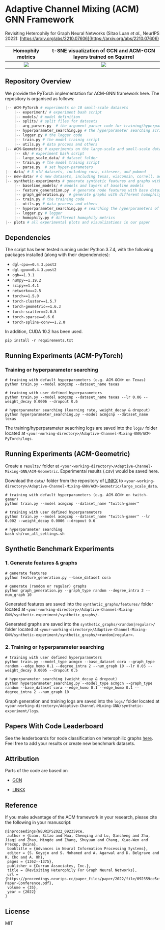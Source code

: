 # Adaptive Channel Mixing (ACM) GNN Framework

Revisiting Heterophily for Graph Neural Networks (Sitao Luan *et al.*, NeurIPS 2022): [https://arxiv.org/abs/2210.07606](https://arxiv.org/abs/2210.07606)

Homophily metrics             |  t-SNE visualization of GCN and ACM-GCN layers trained on Squirrel
:-------------------------:|:-------------------------:
![](https://github.com/SitaoLuan/Adaptive-Channel-Mixing-GNN/blob/main/plots/fig_bipartite.jpg)  |  ![](https://github.com/SitaoLuan/Adaptive-Channel-Mixing-GNN/blob/main/plots/ACM_output_layer.jpg)

## Repository Overview
We provide the PyTorch implementation for ACM-GNN framework here. The repository is organised as follows:

```python
|-- ACM-PyTorch # experiments on 10 small-scale datasets
    |-- experiment/ # experiment bash script 
    |-- models/ # model definition
    |-- splits/ # split files for datasets
    |-- arg_parser.py  # the argument parser code for training/hyperparameter searching script
    |-- hyperparameter_searching.py # the hyperparameter searching script
    |-- logger.py # the logger code
    |-- train.py # the model trainig script
    |-- utils.py # data process and others
|-- ACM-Geometric # experiments on the large-scale and small-scale datasets based on the data provided by LINKX
    |-- sh/ # experiment bash script
    |-- large_scale_data/ # dataset folder
    |-- train.py # the model trainig script
    |-- parse.py  # set hyper-parameters
|-- data/ # 3 old datasets, including cora, citeseer, and pubmed
|-- new-data/ # 6 new datasets, including texas, wisconsin, cornell, actor, squirrel, and chameleon
|-- synthetic-experiments # generate synthetic features and graphs with different homophily levels and train baseline models
    |-- baseline_models/ # models and layers of baseline models
    |-- feature_generation.py  # generate node features with base datasets
    |-- graph_generation.py  # generate graphs with different homophily levels
    |-- train.py # the training code
    |-- utils.py # data process and others
    |-- hyperparameter_searching.py # searching the hyperparameters of the baseline model
    |-- logger.py # logger
    |-- homophily.py # different homophily metrics
|-- plots # all experimental plots and visualizations in our paper
```

## Dependencies

The script has been tested running under Python 3.7.4, with the following packages installed (along with their dependencies):

- `dgl-cpu==0.4.3.post2`
- `dgl-gpu==0.4.3.post2`
- `ogb==1.3.1`
- `numpy==1.19.2`
- `scipy==1.4.1`
- `networkx==2.5`
- `torch==1.5.0`
- `torch-cluster==1.5.7`
- `torch-geometric==1.6.3`
- `torch-scatter==2.0.5`
- `torch-sparse==0.6.6`
- `torch-spline-conv==1.2.0`

In addition, CUDA 10.2 has been used.

```
pip install -r requirements.txt
```

## Running Experiments (ACM-PyTorch)

### Training or hyperparameter searching

```
# training with default hyperparameters (e.g. ACM-GCN+ on Texas)
python train.py --model acmgcnp --dataset_name texas

# training with user defined hyperparameters
python train.py --model acmgcnp --dataset_name texas --lr 0.06 --weight_decay 0.0006 --dropout 0.6

# hyperparameter searching (learning rate, weight_decay & dropout)
python hyperparameter_searching.py --model acmgcnp --dataset_name texas
```
The training/hyperparameter seacrhing logs are saved into the `logs/` folder located at `<your-working-directory>/Adaptive-Channel-Mixing-GNN/ACM-PyTorch/logs`.

## Running Experiments (ACM-Geometric)

Create a `results/` folder at `<your-working-directory>/Adaptive-Channel-Mixing-GNN/ACM-Geometric`. Experimental results (.csv) would be saved here.

Download the `data/` folder from the repository of [LINKX](https://github.com/CUAI/Non-Homophily-Large-Scale) to `<your-working-directory>/Adaptive-Channel-Mixing-GNN/ACM-Geometric/large_scale_data`.

```
# training with default hyperparameters (e.g. ACM-GCN+ on twitch-gamer)
python train.py --model acmgcnp --dataset_name "twitch-gamer"

# training with user defined hyperparameters
python train.py --model acmgcnp --dataset_name "twitch-gamer" --lr 0.002 --weight_decay 0.0006 --dropout 0.6

# hyperparameter searching
bash sh/run_all_settings.sh

```

## Synthetic Benchmark Experiments 

### 1. Generate features & graphs

```
# generate features
python feature_generation.py --base_dataset cora

# generate (random or regular) graphs
python graph_generation.py --graph_type random --degree_intra 2 --num_graph 10
```
Generated features are saved into the `synthetic_graphs/features/` folder located at `<your-working-directory>/Adaptive-Channel-Mixing-GNN/synthetic-experiment/synthetic_graphs/`.

Generated graphs are saved into the `synthetic_graphs/<random|regular>/` folder located at `<your-working-directory>/Adaptive-Channel-Mixing-GNN/synthetic-experiment/synthetic_graphs/<random|regular>`.

### 2. Training or hyperparameter searching

```
# training with user defined hyperparameters
python train.py --model_type acmgcn --base_dataset cora --graph_type random --edge_homo 0.1 --degree_intra 2 --num_graph 10 --lr 0.05 --weight_decay 0.0005 --dropout 0.5

# hyperparameter searching (weight_decay & dropout)
python hyperparameter_searching.py --model_type acmgcn --graph_type random --base_dataset cora --edge_homo 0.1 --edge_homo 0.1 --degree_intra 2 --num_graph 10 

```
Graph generation and training logs are saved into the `logs/` folder located at `<your-working-directory>/Adaptive-Channel-Mixing-GNN/synthetic-experiment/logs`.

## Papers With Code Leaderboard

See the leaderboards for node classification on heterophilic graphs [here](https://paperswithcode.com/task/node-classification-on-non-homophilic). Feel free to add your results or create new benchmark datasets.

## Attribution
Parts of the code are based on
- [GCN](https://github.com/tkipf/pygcn)

- [LINKX](https://github.com/CUAI/Non-Homophily-Large-Scale)

## Reference
If you make advantage of the ACM framework in your research, please cite the following in your manuscript:

```
@inproceedings{NEURIPS2022_092359ce,
 author = {Luan, Sitao and Hua, Chenqing and Lu, Qincheng and Zhu, Jiaqi and Zhao, Mingde and Zhang, Shuyuan and Chang, Xiao-Wen and Precup, Doina},
 booktitle = {Advances in Neural Information Processing Systems},
 editor = {S. Koyejo and S. Mohamed and A. Agarwal and D. Belgrave and K. Cho and A. Oh},
 pages = {1362--1375},
 publisher = {Curran Associates, Inc.},
 title = {Revisiting Heterophily For Graph Neural Networks},
 url = {https://proceedings.neurips.cc/paper_files/paper/2022/file/092359ce5cf60a80e882378944bf1be4-Paper-Conference.pdf},
 volume = {35},
 year = {2022}
}
```

## License
MIT
